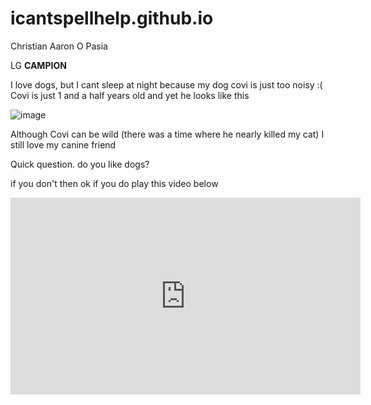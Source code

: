 # icantspellhelp.github.io
Christian Aaron O Pasia

LG **CAMPION**
 
 I love dogs, but I cant sleep at night because my dog covi is just too noisy :(
Covi is just 1 and a half years old and yet he looks like this

![image](https://user-images.githubusercontent.com/122416229/212782805-9c22034d-7750-4818-b53b-1402206d453b.png)

Although Covi can be wild (there was a time where he nearly killed my cat) I still love my canine friend

Quick question. do you like dogs?

if you don't then ok if you do play this video below

<iframe width="560" height="315" src="https://www.youtube.com/embed/j5a0jTc9S10" title="YouTube video player" frameborder="0" allow="accelerometer; autoplay; clipboard-write; encrypted-media; gyroscope; picture-in-picture; web-share" allowfullscreen></iframe>
